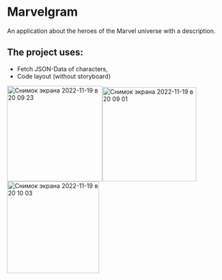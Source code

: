 # Marvelgram
An application about the heroes of the Marvel universe with a description. 

## The project uses: 
+ Fetch JSON-Data of characters,
+ Code layout (without storyboard)

<img width="223" alt="Снимок экрана 2022-11-19 в 20 09 23" src="https://user-images.githubusercontent.com/109991266/202865404-bf414479-4d44-46e2-b967-f308f44c4587.png"><img width="220" alt="Снимок экрана 2022-11-19 в 20 09 01" src="https://user-images.githubusercontent.com/109991266/202865412-6c60d6dd-ab01-44e2-b9f7-f476fbb77b2f.png"><img width="215" alt="Снимок экрана 2022-11-19 в 20 10 03" src="https://user-images.githubusercontent.com/109991266/202865416-c6b13ef4-5715-4290-972c-6737ce5388a0.png">

